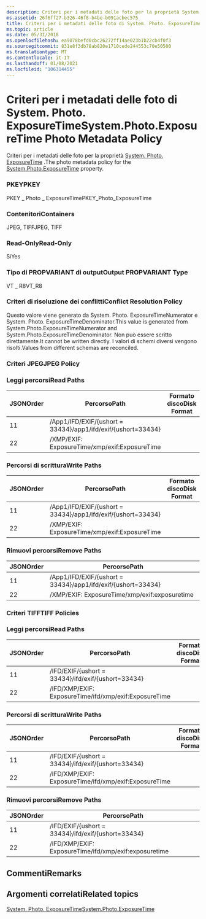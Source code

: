 ```yaml
---
description: Criteri per i metadati delle foto per la proprietà System. Photo. ExposureTime.
ms.assetid: 26f6ff27-b326-46f8-b4be-b091acbec575
title: Criteri per i metadati delle foto di System. Photo. ExposureTime
ms.topic: article
ms.date: 05/31/2018
ms.openlocfilehash: ea9078befd0cbc26272ff14ae023b1b22cb4f0f3
ms.sourcegitcommit: 831e8f3db78ab820e1710cede244553c70e50500
ms.translationtype: MT
ms.contentlocale: it-IT
ms.lasthandoff: 01/08/2021
ms.locfileid: "106314455"
---
```

# <a name="systemphotoexposuretime-photo-metadata-policy"></a><span data-ttu-id="06fc8-103">Criteri per i metadati delle foto di System. Photo. ExposureTime</span><span class="sxs-lookup"><span data-stu-id="06fc8-103">System.Photo.ExposureTime Photo Metadata Policy</span></span>

<span data-ttu-id="06fc8-104">Criteri per i metadati delle foto per la proprietà [System. Photo. ExposureTime](../properties/props-system-photo-exposuretime.md) .</span><span class="sxs-lookup"><span data-stu-id="06fc8-104">The photo metadata policy for the [System.Photo.ExposureTime](../properties/props-system-photo-exposuretime.md) property.</span></span>

### <a name="pkey"></a><span data-ttu-id="06fc8-105">PKEY</span><span class="sxs-lookup"><span data-stu-id="06fc8-105">PKEY</span></span>

<span data-ttu-id="06fc8-106">PKEY \_ Photo \_ ExposureTime</span><span class="sxs-lookup"><span data-stu-id="06fc8-106">PKEY\_Photo\_ExposureTime</span></span>

### <a name="containers"></a><span data-ttu-id="06fc8-107">Contenitori</span><span class="sxs-lookup"><span data-stu-id="06fc8-107">Containers</span></span>

<span data-ttu-id="06fc8-108">JPEG, TIFF</span><span class="sxs-lookup"><span data-stu-id="06fc8-108">JPEG, TIFF</span></span>

### <a name="read-only"></a><span data-ttu-id="06fc8-109">Read-Only</span><span class="sxs-lookup"><span data-stu-id="06fc8-109">Read-Only</span></span>

<span data-ttu-id="06fc8-110">Sì</span><span class="sxs-lookup"><span data-stu-id="06fc8-110">Yes</span></span>

### <a name="output-propvariant-type"></a><span data-ttu-id="06fc8-111">Tipo di PROPVARIANT di output</span><span class="sxs-lookup"><span data-stu-id="06fc8-111">Output PROPVARIANT Type</span></span>

<span data-ttu-id="06fc8-112">VT \_ R8</span><span class="sxs-lookup"><span data-stu-id="06fc8-112">VT\_R8</span></span>

### <a name="conflict-resolution-policy"></a><span data-ttu-id="06fc8-113">Criteri di risoluzione dei conflitti</span><span class="sxs-lookup"><span data-stu-id="06fc8-113">Conflict Resolution Policy</span></span>

<span data-ttu-id="06fc8-114">Questo valore viene generato da System. Photo. ExposureTimeNumerator e System. Photo. ExposureTimeDenominator.</span><span class="sxs-lookup"><span data-stu-id="06fc8-114">This value is generated from System.Photo.ExposureTimeNumerator and System.Photo.ExposureTimeDenominator.</span></span> <span data-ttu-id="06fc8-115">Non può essere scritto direttamente.</span><span class="sxs-lookup"><span data-stu-id="06fc8-115">It cannot be written directly.</span></span> <span data-ttu-id="06fc8-116">I valori di schemi diversi vengono risolti.</span><span class="sxs-lookup"><span data-stu-id="06fc8-116">Values from different schemas are reconciled.</span></span>

### <a name="jpeg-policy"></a><span data-ttu-id="06fc8-117">Criteri JPEG</span><span class="sxs-lookup"><span data-stu-id="06fc8-117">JPEG Policy</span></span>

### <a name="read-paths"></a><span data-ttu-id="06fc8-118">Leggi percorsi</span><span class="sxs-lookup"><span data-stu-id="06fc8-118">Read Paths</span></span>



| <span data-ttu-id="06fc8-119">JSON</span><span class="sxs-lookup"><span data-stu-id="06fc8-119">Order</span></span> | <span data-ttu-id="06fc8-120">Percorso</span><span class="sxs-lookup"><span data-stu-id="06fc8-120">Path</span></span>                          | <span data-ttu-id="06fc8-121">Formato disco</span><span class="sxs-lookup"><span data-stu-id="06fc8-121">Disk Format</span></span> |
|-------|-------------------------------|-------------|
| <span data-ttu-id="06fc8-122">1</span><span class="sxs-lookup"><span data-stu-id="06fc8-122">1</span></span>     | <span data-ttu-id="06fc8-123">/App1/IFD/EXIF/{ushort = 33434}</span><span class="sxs-lookup"><span data-stu-id="06fc8-123">/app1/ifd/exif/{ushort=33434}</span></span> |             |
| <span data-ttu-id="06fc8-124">2</span><span class="sxs-lookup"><span data-stu-id="06fc8-124">2</span></span>     | <span data-ttu-id="06fc8-125">/XMP/EXIF: ExposureTime</span><span class="sxs-lookup"><span data-stu-id="06fc8-125">/xmp/exif:ExposureTime</span></span>        |             |



 

### <a name="write-paths"></a><span data-ttu-id="06fc8-126">Percorsi di scrittura</span><span class="sxs-lookup"><span data-stu-id="06fc8-126">Write Paths</span></span>



| <span data-ttu-id="06fc8-127">JSON</span><span class="sxs-lookup"><span data-stu-id="06fc8-127">Order</span></span> | <span data-ttu-id="06fc8-128">Percorso</span><span class="sxs-lookup"><span data-stu-id="06fc8-128">Path</span></span>                          | <span data-ttu-id="06fc8-129">Formato disco</span><span class="sxs-lookup"><span data-stu-id="06fc8-129">Disk Format</span></span> |
|-------|-------------------------------|-------------|
| <span data-ttu-id="06fc8-130">1</span><span class="sxs-lookup"><span data-stu-id="06fc8-130">1</span></span>     | <span data-ttu-id="06fc8-131">/App1/IFD/EXIF/{ushort = 33434}</span><span class="sxs-lookup"><span data-stu-id="06fc8-131">/app1/ifd/exif/{ushort=33434}</span></span> |             |
| <span data-ttu-id="06fc8-132">2</span><span class="sxs-lookup"><span data-stu-id="06fc8-132">2</span></span>     | <span data-ttu-id="06fc8-133">/XMP/EXIF: ExposureTime</span><span class="sxs-lookup"><span data-stu-id="06fc8-133">/xmp/exif:ExposureTime</span></span>        |             |



 

### <a name="remove-paths"></a><span data-ttu-id="06fc8-134">Rimuovi percorsi</span><span class="sxs-lookup"><span data-stu-id="06fc8-134">Remove Paths</span></span>



| <span data-ttu-id="06fc8-135">JSON</span><span class="sxs-lookup"><span data-stu-id="06fc8-135">Order</span></span> | <span data-ttu-id="06fc8-136">Percorso</span><span class="sxs-lookup"><span data-stu-id="06fc8-136">Path</span></span>                          |
|-------|-------------------------------|
| <span data-ttu-id="06fc8-137">1</span><span class="sxs-lookup"><span data-stu-id="06fc8-137">1</span></span>     | <span data-ttu-id="06fc8-138">/App1/IFD/EXIF/{ushort = 33434}</span><span class="sxs-lookup"><span data-stu-id="06fc8-138">/app1/ifd/exif/{ushort=33434}</span></span> |
| <span data-ttu-id="06fc8-139">2</span><span class="sxs-lookup"><span data-stu-id="06fc8-139">2</span></span>     | <span data-ttu-id="06fc8-140">/XMP/EXIF: ExposureTime</span><span class="sxs-lookup"><span data-stu-id="06fc8-140">/xmp/exif:exposuretime</span></span>        |



 

### <a name="tiff-policies"></a><span data-ttu-id="06fc8-141">Criteri TIFF</span><span class="sxs-lookup"><span data-stu-id="06fc8-141">TIFF Policies</span></span>

### <a name="read-paths"></a><span data-ttu-id="06fc8-142">Leggi percorsi</span><span class="sxs-lookup"><span data-stu-id="06fc8-142">Read Paths</span></span>



| <span data-ttu-id="06fc8-143">JSON</span><span class="sxs-lookup"><span data-stu-id="06fc8-143">Order</span></span> | <span data-ttu-id="06fc8-144">Percorso</span><span class="sxs-lookup"><span data-stu-id="06fc8-144">Path</span></span>                       | <span data-ttu-id="06fc8-145">Formato disco</span><span class="sxs-lookup"><span data-stu-id="06fc8-145">Disk Format</span></span> |
|-------|----------------------------|-------------|
| <span data-ttu-id="06fc8-146">1</span><span class="sxs-lookup"><span data-stu-id="06fc8-146">1</span></span>     | <span data-ttu-id="06fc8-147">/IFD/EXIF/{ushort = 33434}</span><span class="sxs-lookup"><span data-stu-id="06fc8-147">/ifd/exif/{ushort=33434}</span></span>   |             |
| <span data-ttu-id="06fc8-148">2</span><span class="sxs-lookup"><span data-stu-id="06fc8-148">2</span></span>     | <span data-ttu-id="06fc8-149">/IFD/XMP/EXIF: ExposureTime</span><span class="sxs-lookup"><span data-stu-id="06fc8-149">/ifd/xmp/exif:ExposureTime</span></span> |             |



 

### <a name="write-paths"></a><span data-ttu-id="06fc8-150">Percorsi di scrittura</span><span class="sxs-lookup"><span data-stu-id="06fc8-150">Write Paths</span></span>



| <span data-ttu-id="06fc8-151">JSON</span><span class="sxs-lookup"><span data-stu-id="06fc8-151">Order</span></span> | <span data-ttu-id="06fc8-152">Percorso</span><span class="sxs-lookup"><span data-stu-id="06fc8-152">Path</span></span>                       | <span data-ttu-id="06fc8-153">Formato disco</span><span class="sxs-lookup"><span data-stu-id="06fc8-153">Disk Format</span></span> |
|-------|----------------------------|-------------|
| <span data-ttu-id="06fc8-154">1</span><span class="sxs-lookup"><span data-stu-id="06fc8-154">1</span></span>     | <span data-ttu-id="06fc8-155">/IFD/EXIF/{ushort = 33434}</span><span class="sxs-lookup"><span data-stu-id="06fc8-155">/ifd/exif/{ushort=33434}</span></span>   |             |
| <span data-ttu-id="06fc8-156">2</span><span class="sxs-lookup"><span data-stu-id="06fc8-156">2</span></span>     | <span data-ttu-id="06fc8-157">/IFD/XMP/EXIF: ExposureTime</span><span class="sxs-lookup"><span data-stu-id="06fc8-157">/ifd/xmp/exif:ExposureTime</span></span> |             |



 

### <a name="remove-paths"></a><span data-ttu-id="06fc8-158">Rimuovi percorsi</span><span class="sxs-lookup"><span data-stu-id="06fc8-158">Remove Paths</span></span>



| <span data-ttu-id="06fc8-159">JSON</span><span class="sxs-lookup"><span data-stu-id="06fc8-159">Order</span></span> | <span data-ttu-id="06fc8-160">Percorso</span><span class="sxs-lookup"><span data-stu-id="06fc8-160">Path</span></span>                       |
|-------|----------------------------|
| <span data-ttu-id="06fc8-161">1</span><span class="sxs-lookup"><span data-stu-id="06fc8-161">1</span></span>     | <span data-ttu-id="06fc8-162">/IFD/EXIF/{ushort = 33434}</span><span class="sxs-lookup"><span data-stu-id="06fc8-162">/ifd/exif/{ushort=33434}</span></span>   |
| <span data-ttu-id="06fc8-163">2</span><span class="sxs-lookup"><span data-stu-id="06fc8-163">2</span></span>     | <span data-ttu-id="06fc8-164">/IFD/XMP/EXIF: ExposureTime</span><span class="sxs-lookup"><span data-stu-id="06fc8-164">/ifd/xmp/exif:exposuretime</span></span> |



 

## <a name="remarks"></a><span data-ttu-id="06fc8-165">Commenti</span><span class="sxs-lookup"><span data-stu-id="06fc8-165">Remarks</span></span>

## <a name="related-topics"></a><span data-ttu-id="06fc8-166">Argomenti correlati</span><span class="sxs-lookup"><span data-stu-id="06fc8-166">Related topics</span></span>

<dl> <dt>

[<span data-ttu-id="06fc8-167">System. Photo. ExposureTime</span><span class="sxs-lookup"><span data-stu-id="06fc8-167">System.Photo.ExposureTime</span></span>](../properties/props-system-photo-exposuretime.md)
</dt> </dl>

 

 
